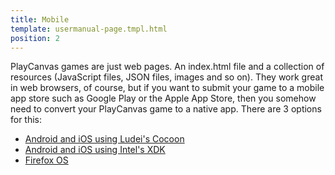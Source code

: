 ```yaml
---
title: Mobile
template: usermanual-page.tmpl.html
position: 2
---
```


PlayCanvas games are just web pages. An index.html file and a collection of resources (JavaScript files, JSON files, images and so on). They work great in web browsers, of course, but if you want to submit your game to a mobile app store such as Google Play or the Apple App Store, then you somehow need to convert your PlayCanvas game to a native app. There are 3 options for this:

* [Android and iOS using Ludei's Cocoon][1]
* [Android and iOS using Intel's XDK][2]
* [Firefox OS][3]

[1]: /user-manual/publishing/mobile/cocoon
[2]: /user-manual/publishing/mobile/xdk
[3]: /user-manual/publishing/mobile/firefox-os

